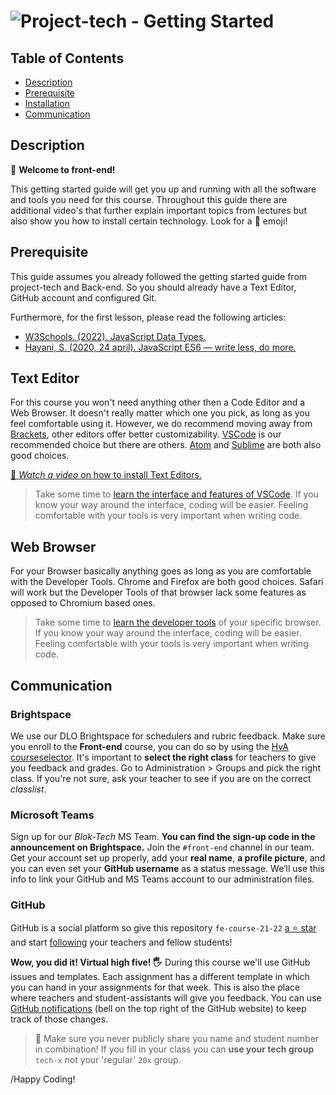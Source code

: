 # ![Project-tech - Getting Started][banner-guide]

## Table of Contents

*   [Description](#description)
*   [Prerequisite](#Prerequisite)
*   [Installation](#installation)
*   [Communication](#communication)

## Description

👋 **Welcome to front-end!** 

This getting started guide will get you up and running with all the software and tools you need for this course. Throughout this guide there are additional video's that further explain important topics from lectures but also show you how to install certain technology. Look for a 🎦 emoji!

## Prerequisite

This guide assumes you already followed the getting started guide from project-tech and Back-end. So you should already have a Text Editor, GitHub account and configured Git.

Furthermore, for the first lesson, please read the following articles:

* [W3Schools. (2022). JavaScript Data Types.](https://www.w3schools.com/js/js_datatypes.asp)
* [Hayani, S. (2020, 24 april). JavaScript ES6 — write less, do more.](https://www.freecodecamp.org/news/write-less-do-more-with-javascript-es6-5fd4a8e50ee2/)

## Text Editor

For this course you won't need anything other then a Code Editor and a Web Browser. It doesn't really matter which one you pick, as long as you feel comfortable using it. However, we do recommend moving away from [Brackets](http://brackets.io/), other editors offer better customizability. [VSCode](https://code.visualstudio.com/) is our recommended choice but there are others.  [Atom](https://atom.io) and [Sublime](https://www.sublimetext.com) are both also good choices. 

[🎦 _Watch a video_ on how to install Text Editors.][videotext]

> Take some time to [learn the interface and features of VSCode][learnvs]. If you know your way around the interface, coding will be easier. Feeling comfortable with your tools is very important when writing code.

## Web Browser

For your Browser basically anything goes as long as you are comfortable with the Developer Tools. Chrome and Firefox are both good choices. Safari will work but the Developer Tools of that browser lack some features as opposed to Chromium based ones.

> Take some time to [learn the developer tools][learndevtools] of your specific browser. If you know your way around the interface, coding will be easier. Feeling comfortable with your tools is very important when writing code.

## Communication

### Brightspace

We use our DLO Brightspace for schedulers and rubric feedback. Make sure you enroll to the **Front-end** course, you can do so by using the [HvA courseselector][course]. It's important to **select the right class** for teachers to give you feedback and grades. Go to Administration > Groups and pick the right class. If you're not sure, ask your teacher to see if you are on the correct _classlist_.

### Microsoft Teams

Sign up for our _Blok-Tech_ MS Team. **You can find the sign-up code in the announcement on Brightspace.** Join the `#front-end` channel in our team. Get your account set up properly, add your  **real name**, **a profile picture**, and you can even set your **GitHub username** as a status message. We’ll use this info to link your GitHub and MS Teams account to our administration files.

### GitHub

GitHub is a social platform so give this repository `fe-course-21-22` [a ⭐ star][star] and start [following][follow] your teachers and fellow students!


**Wow, you did it! Virtual high five! 🖐** During this course we'll use GitHub issues and templates. Each assignment has a different template in which you can hand in your assignments for that week. This is also the place where teachers and student-assistants will give you feedback. You can use [GitHub notifications][notifications] (bell on the top right of the GitHub website) to keep track of those changes.

> 🚨 Make sure you never publicly share you name and student number in combination! If you fill in your class you can **use your tech group** `tech-x` not your 'regular' `20x` group.

/Happy Coding!

[banner-guide]: https://cmda-bt.github.io/fe-course-21-22/assets/banner-guide.svg
[examples]: examples
[stackoverflow]: https://stackoverflow.com
[duckduckgo]: https://duckduckgo.com
[synopsis]: #synopsis
[terminal]: https://github.com/microsoft/terminal

[notifications]: https://help.github.com/en/github/managing-subscriptions-and-notifications-on-github/configuring-notifications
[course]: https://courseselector.mijnhva.nl/nl#/CourseSelector/78076118-8f51-e911-a82e-000d3a29a761/2019-2020
[star]: https://docs.github.com/en/free-pro-team@latest/github/getting-started-with-github/saving-repositories-with-stars
[follow]: https://docs.github.com/en/free-pro-team@latest/github/getting-started-with-github/following-people
[videoask]: https://www.youtube.com/watch?v=0CARthL2RPo
[videotext]: https://www.youtube.com/watch?v=a2A_AGAnNjQ
[videoorg]: https://www.youtube.com/watch?v=8w69jLPpPXM
[videogit]: https://www.youtube.com/watch?v=Qq39mizx5kE
[issues]: https://github.com/cmda-bt/pt-course-20-21/issues/new/choose
[learnvs]: https://code.visualstudio.com/learntocode
[learndevtools]: https://developer.chrome.com/docs/devtools/
